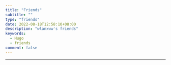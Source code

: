 ```yaml
---
title: "Friends"
subtitle: ""
type: "friends"
date: 2022-08-18T12:58:10+08:00
description: "wlanxww's friends"
keywords: 
  - Hugo
  - friends
comment: false
---
```


<!-- When you set data `friends.yml` in `yourProject/data/` directory, it will be automatically loaded here. -->
---
<!-- You can define additional content below for this page. -->
